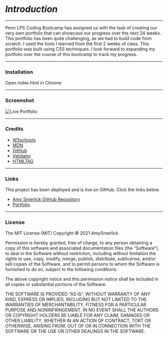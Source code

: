 <Portfolio>

# _**Introduction**_
***
Penn LPS Coding Bootcamp has assigned us with the task of creating our very own portfolio that can showcase our progress over the next 24 weeks. This portfolio has been quite challenging, as we had to build code from scratch. I used the tools I learned from the first 2 weeks of class. This portfolio was built using CSS techniques. I look forward to expanding my portfolio over the course of this bootcamp to track my progress.

***
### __Installation__


Open index.html in Chrome

***
### __Screenshot__
![Live Portfolio](https://user-images.githubusercontent.com/77814900/111086346-01ad0380-84f2-11eb-9d56-e30e0019e785.png)

***
### __Credits__

- [W3schools](https://www.w3schools.com/)
- [MDN](https://developer.mozilla.org/en-US/docs/Web/CSS/CSS_Selectors)
- [GitHub](https://coding-boot-camp.github.io/full-stack/github/professional-readme-guide)
- [Validator](https://validator.w3.org/)
- [HTMLTAG](https://medium.com/@zac_heisey/7-alternatives-to-the-div-html-tag-7c888c7b5036)

***
### __Links__

This project has been deployed and is live on GitHub. Click the links below.

-  [Amy Smerlick GitHub Repository](https://github.com/amysmerlick)
-   [Portfolio](https://amysmerlick.github.io/Porftfolio/)

***
### __License__

The MIT License (MIT)
Copyright © 2021 AmySmerlick

Permission is hereby granted, free of charge, to any person obtaining a copy of this software and associated documentation files (the “Software”), to deal in the Software without restriction, including without limitation the rights to use, copy, modify, merge, publish, distribute, sublicense, and/or sell copies of the Software, and to permit persons to whom the Software is furnished to do so, subject to the following conditions:

The above copyright notice and this permission notice shall be included in all copies or substantial portions of the Software.

THE SOFTWARE IS PROVIDED “AS IS”, WITHOUT WARRANTY OF ANY KIND, EXPRESS OR IMPLIED, INCLUDING BUT NOT LIMITED TO THE WARRANTIES OF MERCHANTABILITY, FITNESS FOR A PARTICULAR PURPOSE AND NONINFRINGEMENT. IN NO EVENT SHALL THE AUTHORS OR COPYRIGHT HOLDERS BE LIABLE FOR ANY CLAIM, DAMAGES OR OTHER LIABILITY, WHETHER IN AN ACTION OF CONTRACT, TORT OR OTHERWISE, ARISING FROM, OUT OF OR IN CONNECTION WITH THE SOFTWARE OR THE USE OR OTHER DEALINGS IN THE SOFTWARE.
